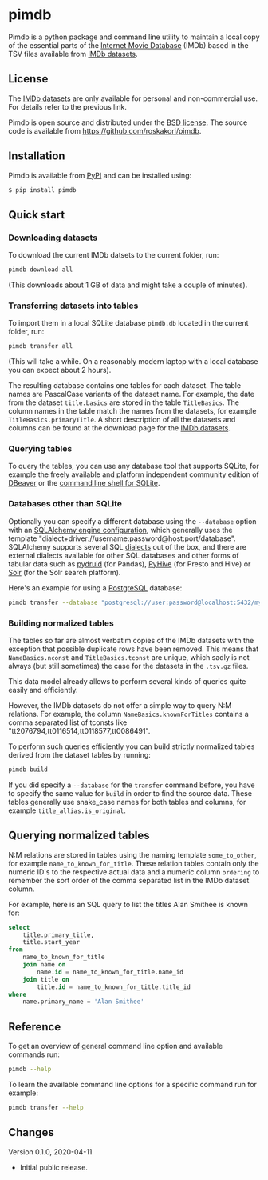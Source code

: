 # pimdb

Pimdb is a python package and command line utility to maintain a local copy of
the essential parts of the
[Internet Movie Database](https://imdb.com) (IMDb) based in the TSV files
available from [IMDb datasets](https://www.imdb.com/interfaces/).


## License

The [IMDb datasets](https://www.imdb.com/interfaces/) are only available for
personal and non-commercial use. For details refer to the previous link.

Pimdb is open source and distributed under the
[BSD license](https://opensource.org/licenses/BSD-3-Clause). The source
code is available from https://github.com/roskakori/pimdb.


## Installation

Pimdb is available from [PyPI](https://pypi.org/project/pimdb/) and can be
installed using:

```bash
$ pip install pimdb
```


## Quick start


### Downloading datasets

To download the current IMDb datsets to the current folder, run:

```bash
pimdb download all
```

(This downloads about 1 GB of data and might take a couple of minutes).


### Transferring datasets into tables

To import them in a local SQLite database `pimdb.db` located in the current
folder, run:

```bash
pimdb transfer all
```

(This will take a while. On a reasonably modern laptop with a local database
you can expect about 2 hours).

The resulting database contains one tables for each dataset. The table names
are PascalCase variants of the dataset name. For example, the date from the
dataset `title.basics` are stored in the table `TitleBasics`. The column names
in the table match the names from the datasets, for example
`TitleBasics.primaryTitle`. A short description of all the datasets and
columns can be found at the download page for the
[IMDb datasets](https://www.imdb.com/interfaces/).


### Querying tables

To query the tables, you can use any database tool that supports SQLite, for
example the freely available and platform independent community edition of
[DBeaver](https://dbeaver.io/) or the
[command line shell for SQLite](https://sqlite.org/cli.html).


### Databases other than SQLite

Optionally you can specify a different database using the `--database` option
with an
[SQLAlchemy engine configuration](https://docs.sqlalchemy.org/en/13/core/engines.html),
which generally uses the template
"dialect+driver://username:password@host:port/database". SQLAlchemy supports
several SQL [dialects](https://docs.sqlalchemy.org/en/13/dialects/index.html)
out of the box, and there are external dialects available for other
SQL databases and other forms of tabular data such as
[pydruid](https://github.com/druid-io/pydruid) (for Pandas),
[PyHive](https://github.com/dropbox/PyHive#sqlalchemy) (for Presto and Hive)
or [Solr](https://github.com/aadel/sqlalchemy-solr) (for the Solr search
platform).

Here's an example for using a [PostgreSQL](https://www.postgresql.org/)
database:

```bash
pimdb transfer --database "postgresql://user:password@localhost:5432/mydatabase" all
```


### Building normalized tables

The tables so far are almost verbatim copies of the IMDb datasets with the
exception that possible duplicate rows have been removed. This means that
`NameBasics.nconst` and `TitleBasics.tconst` are unique, which sadly is not
always (but still sometimes) the case for the datasets in the `.tsv.gz` files.

This data model already allows to perform several kinds of queries quite
easily and efficiently.

However, the IMDb datasets do not offer a simple way to query N:M relations.
For example, the column `NameBasics.knownForTitles` contains a comma separated
list of tconsts like "tt2076794,tt0116514,tt0118577,tt0086491".

To perform such queries efficiently you can build strictly normalized tables
derived from the dataset tables by running:

```bash
pimdb build
```
If you did specify a `--database` for the `transfer` command before, you have to
specify the same value for `build` in order to find the source data. These tables
generally use snake_case names for both tables and columns, for example
`title_allias.is_original`.


## Querying normalized tables

N:M relations are stored in tables using the naming template `some_to_other`,
for example `name_to_known_for_title`. These relation tables contain only the
numeric ID's to the respective actual data and a numeric column `ordering` to
remember the sort order of the comma separated list in the IMDb dataset column.

For example, here is an SQL query to list the titles Alan Smithee is known
for:

```sql
select
    title.primary_title,
    title.start_year
from
    name_to_known_for_title
    join name on
        name.id = name_to_known_for_title.name_id
    join title on
        title.id = name_to_known_for_title.title_id
where
    name.primary_name = 'Alan Smithee'
```


## Reference

To get an overview of general command line option and available commands run:

```bash
pimdb --help
```

To learn the available command line options for a specific command run for
example:

```bash
pimdb transfer --help
```


## Changes

Version 0.1.0, 2020-04-11

* Initial public release.

